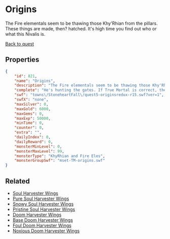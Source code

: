 # Origins

The Fire elementals seem to be thawing those Khy'Rhian from the pillars. These things are made, then? hatched. It's high time you find out who or what this Nivalis is.

[Back to quest](../quests.md)

## Properties

```json
{
    "id": 821,
    "name": "Origins",
    "description": "The Fire elementals seem to be thawing those Khy'Rhian from the pillars. These things are made, then? hatched. It's high time you find out who or what this Nivalis is.",
    "complete": "He's hunting the gates. If True Mortal is correct, then this is VERY bad news. Better get back to True Mortal as quickly as possible and tell him about this.",
    "swf": "towns\/StoneheartFall\/quest5-originsredux-r15.swf?ver=1",
    "swfX": "none",
    "maxSilver": 0,
    "maxGold": 6000,
    "maxGems": 0,
    "maxExp": 50000,
    "minTime": 0,
    "counter": 0,
    "extra": "",
    "dailyIndex": 0,
    "dailyReward": 0,
    "monsterMinLevel": 0,
    "monsterMaxLevel": 99,
    "monsterType": "KhyRhian and Fire Eles",
    "monsterGroupSwf": "mset-TM-origins.swf"
}
```

## Related

- [Soul Harvester Wings](../items/6033-soul-harvester-wings.md)
- [Pure Soul Harvester Wings](../items/6034-pure-soul-harvester-wings.md)
- [Snowy Soul Harvester Wings](../items/6035-snowy-soul-harvester-wings.md)
- [Pristine Soul Harvester Wings](../items/6036-pristine-soul-harvester-wings.md)
- [Doom Harvester Wings](../items/6037-doom-harvester-wings.md)
- [Base Doom Harvester Wings](../items/6038-base-doom-harvester-wings.md)
- [Foul Doom Harvester Wings](../items/6039-foul-doom-harvester-wings.md)
- [Noxious Doom Harvester Wings](../items/6040-noxious-doom-harvester-wings.md)

